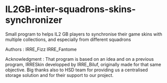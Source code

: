 # IL2GB-inter-squadrons-skins-synchronizer
Small program to helps IL2 GB players to synchronise their game skins with multiple collections, and especially from different squadrons


Authors : 
IRRE_Fizz
IRRE_Fantome


Acknowledgment :
That program is based on an idea and on a previous program, IRRESkin developped by IRRE_Biluf, originally made for that same objective. 
Big thanks also to HSD team for providing us a centralised storage solution and for their support to our project.